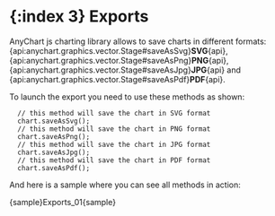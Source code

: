 {:index 3}
Exports
======================
AnyChart js charting library allows to save charts in different formats: {api:anychart.graphics.vector.Stage#saveAsSvg}**SVG**{api}, {api:anychart.graphics.vector.Stage#saveAsPng}**PNG**{api}, {api:anychart.graphics.vector.Stage#saveAsJpg}**JPG**{api} and {api:anychart.graphics.vector.Stage#saveAsPdf}**PDF**{api}.

To launch the export you need to use these methods as shown:

```
  // this method will save the chart in SVG format
  chart.saveAsSvg();
  // this method will save the chart in PNG format
  chart.saveAsPng();
  // this method will save the chart in JPG format
  chart.saveAsJpg();
  // this method will save the chart in PDF format
  chart.saveAsPdf();
```

And here is a sample where you can see all methods in action:

{sample}Exports\_01{sample}
